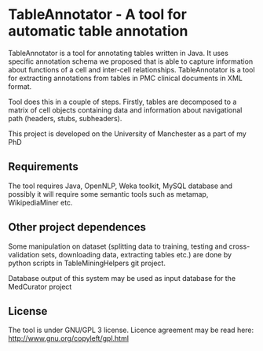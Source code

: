TableAnnotator - A tool for automatic table annotation
===============================================

TableAnnotator is a tool for annotating tables written in Java. It uses specific annotation schema we proposed that is able to capture information about functions of a cell and inter-cell relationships. TableAnnotator is a tool for extracting annotations from tables in PMC clinical documents in XML format.

Tool does this in a couple of steps. Firstly, tables are decomposed to a matrix of cell objects containing data and information about navigational path (headers, stubs, subheaders).

This project is developed on the University of Manchester as a part of my PhD

Requirements
------------

The tool requires Java, OpenNLP, Weka toolkit, MySQL database and possibly it will require some semantic tools such as metamap, WikipediaMiner etc.


Other project dependences
---------------------------

Some manipulation on dataset (splitting data to training, testing and cross-validation sets, downloading data, extracting tables etc.) are done by python scripts in TableMiningHelpers git project.
  
Database output of this system may be used as input database for the MedCurator project

License
-------

The tool is under GNU/GPL 3 license. Licence agreement may be read here: http://www.gnu.org/copyleft/gpl.html

